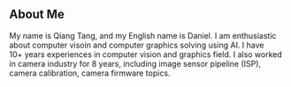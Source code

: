 
## About Me
My name is Qiang Tang, and my English name is Daniel. I am enthusiastic about computer visoin and computer graphics solving using AI. I have  
10+ years experiences in computer vision and graphics field. I also worked in camera industry for 8 years, including image sensor pipeline (ISP), camera calibration, camera firmware topics. 
